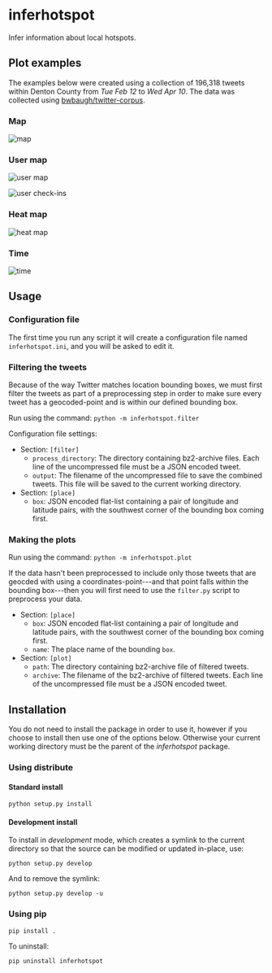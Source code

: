 inferhotspot
============

Infer information about local hotspots.

Plot examples
-------------

The examples below were created using a collection of 196,318 tweets
within Denton County from *Tue Feb 12* to *Wed Apr 10*. The data was
collected using [bwbaugh/twitter-corpus][].

### Map

![map][]

### User map

![user map][]

![user check-ins][]

### Heat map

![heat map][]

### Time

![time][]

Usage
-----

### Configuration file

The first time you run any script it will create a configuration file
named `inferhotspot.ini`, and you will be asked to edit it.

### Filtering the tweets

Because of the way Twitter matches location bounding boxes, we must
first filter the tweets as part of a preprocessing step in order to make
sure every tweet has a geocoded-point and is within our defined bounding
box.

Run using the command: `python -m inferhotspot.filter`

Configuration file settings:

- Section: `[filter]`
    - `process_directory`: The directory containing bz2-archive files.
      Each line of the uncompressed file must be a JSON encoded tweet.
    - `output`: The filename of the uncompressed file to save the
      combined tweets. This file will be saved to the current working
      directory.
- Section: `[place]`
    - `box`: JSON encoded flat-list containing a pair of longitude and
      latitude pairs, with the southwest corner of the bounding box
      coming first.

### Making the plots

Run using the command: `python -m inferhotspot.plot`

If the data hasn't been preprocessed to include only those tweets that
are geocded with using a coordinates-point---and that point falls within
the bounding box---then you will first need to use the `filter.py`
script to preprocess your data.

- Section: `[place]`
    - `box`: JSON encoded flat-list containing a pair of longitude and
      latitude pairs, with the southwest corner of the bounding box
      coming first.
    - `name`: The place name of the bounding `box`.
- Section: `[plot]`
    - `path`: The directory containing bz2-archive file of filtered
      tweets.
    - `archive`: The filename of the bz2-archive of filtered tweets.
      Each line of the uncompressed file must be a JSON encoded tweet.

Installation
------------

You do not need to install the package in order to use it, however if
you choose to install then use one of the options below. Otherwise your
current working directory must be the parent of the *inferhotspot*
package.

### Using distribute

#### Standard install

`python setup.py install`

#### Development install

To install in *development* mode, which creates a symlink to the current
directory so that the source can be modified or updated in-place, use:

`python setup.py develop`

And to remove the symlink:

`python setup.py develop -u`

### Using pip

`pip install .`

To uninstall:

`pip uninstall inferhotspot`

  [bwbaugh/twitter-corpus]: https://github.com/bwbaugh/twitter-corpus
  [map]: http://s17.postimg.org/nt3blvklb/map.png
  [user map]: http://s23.postimg.org/m7s1dogcr/user_map.png
  [user check-ins]:http://s22.postimg.org/4jkytwatd/user_checkins.png
  [heat map]: http://s4.postimg.org/okjzk3kbx/heatmap.png
  [time]: http://s14.postimg.org/qvebk9s4h/time.png
